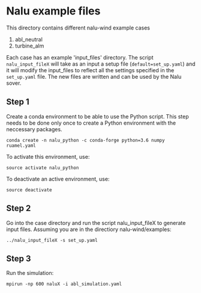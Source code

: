 # Nalu example files

This directory contains different nalu-wind example cases

1. abl_neutral
2. turbine_alm

Each case has an example 'input_files' directory.
 The script `nalu_input_fileX` will take as an input a setup file
(`default=set_up.yaml`) and it will modify the input_files to reflect all the settings
specified in the `set_up.yaml` file.
The new files are written and can be used by the Nalu sover.

## Step 1

Create a conda environment to be able to use the Python script.
This step needs to be done only once to create a Python environment with the neccessary packages.
```
conda create -n nalu_python -c conda-forge python=3.6 numpy ruamel.yaml
```

To activate this environment, use:
```
source activate nalu_python
```

To deactivate an active environment, use:
```
source deactivate
```

## Step 2

Go into the case directory and run the script nalu_input_fileX to generate input files.
Assuming you are in the directiory nalu-wind/examples:

```cd abl_neutral
../nalu_input_fileX -s set_up.yaml
```

## Step 3

Run the simulation:
```
mpirun -np 600 naluX -i abl_simulation.yaml
```
